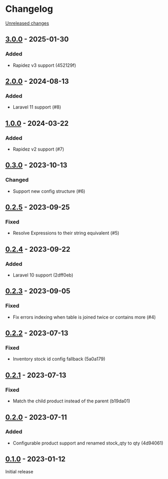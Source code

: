 # Changelog 

[Unreleased changes](https://github.com/rapidez/msi/compare/3.0.0...master)
## [3.0.0](https://github.com/rapidez/msi/releases/tag/3.0.0) - 2025-01-30

### Added

- Rapidez v3 support (452129f)


## [2.0.0](https://github.com/rapidez/msi/releases/tag/2.0.0) - 2024-08-13

### Added

- Laravel 11 support (#8)

## [1.0.0](https://github.com/rapidez/msi/releases/tag/1.0.0) - 2024-03-22

### Added

- Rapidez v2 support (#7)

## [0.3.0](https://github.com/rapidez/msi/releases/tag/0.3.0) - 2023-10-13

### Changed

- Support new config structure (#6)

## [0.2.5](https://github.com/rapidez/msi/releases/tag/0.2.5) - 2023-09-25

### Fixed

- Resolve Expressions to their string equivalent (#5)

## [0.2.4](https://github.com/rapidez/msi/releases/tag/0.2.4) - 2023-09-22

### Added

- Laravel 10 support (2dff0eb)

## [0.2.3](https://github.com/rapidez/msi/releases/tag/0.2.3) - 2023-09-05

### Fixed

- Fix errors indexing when table is joined twice or contains more (#4)

## [0.2.2](https://github.com/rapidez/msi/releases/tag/0.2.2) - 2023-07-13

### Fixed

- Inventory stock id config fallback (5a0a179)

## [0.2.1](https://github.com/rapidez/msi/releases/tag/0.2.1) - 2023-07-13

### Fixed

- Match the child product instead of the parent (b19da01)

## [0.2.0](https://github.com/rapidez/msi/releases/tag/0.2.0) - 2023-07-11

### Added

- Configurable product support and renamed stock_qty to qty (4d94061)

## [0.1.0](https://github.com/rapidez/msi/releases/tag/0.1.0) - 2023-01-12

Initial release

